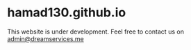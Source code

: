 # hamad130.github.io
This website is under development.
Feel free to contact us on admin@dreamservices.me
